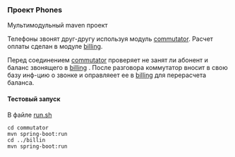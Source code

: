 ### Проект Phones

Мультимодульный maven проект

Телефоны звонят друг-другу используя модуль [commutator](commutator/).
Расчет оплаты сделан в модуле [billing](billing/).

Перед соединением [commutator](commutator/) проверяет не занят ли абонент и баланс звонящего в [billing](billing/) .
После разговора коммутатор вносит в свою базу инф-цию о звонке и оправляеет ее в [billing](billing/) для перерасчета баланса.

#### Тестовый запуск
В файле [run.sh](run.sh)</br>

````shell
cd commutator
mvn spring-boot:run
cd ../billin
mvn spring-boot:run
````

